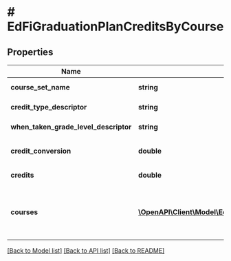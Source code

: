 # # EdFiGraduationPlanCreditsByCourse

## Properties

Name | Type | Description | Notes
------------ | ------------- | ------------- | -------------
**course_set_name** | **string** | Identifying name given to a collection of courses. |
**credit_type_descriptor** | **string** | The type of credits or units of value awarded for the completion of a course. | [optional]
**when_taken_grade_level_descriptor** | **string** | The grade level when the student is planned to take the course. | [optional]
**credit_conversion** | **double** | Conversion factor that when multiplied by the number of credits is equivalent to Carnegie units. | [optional]
**credits** | **double** | The value of credits or units of value awarded for the completion of a course. |
**courses** | [**\OpenAPI\Client\Model\EdFiGraduationPlanCreditsByCourseCourse[]**](EdFiGraduationPlanCreditsByCourseCourse.md) | An unordered collection of graduationPlanCreditsByCourseCourses. The course reference that identifies the organization of subject matter and related learning experiences provided for the instruction of students. |

[[Back to Model list]](../../README.md#models) [[Back to API list]](../../README.md#endpoints) [[Back to README]](../../README.md)
